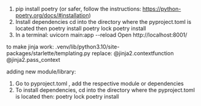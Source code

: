 1. pip install poetry (or safer, follow the instructions: https://python-poetry.org/docs/#installation)
2. Install dependencies cd into the directory where the pyproject.toml is located then poetry install
    poetry lock
    poetry install
3. In a terminal: uvicorn main:app --reload
Open http://localhost:8001/


to make jinja work:
.venv/lib/python3.10/site-packages/starlette/templating.py
replace:
    @jinja2.contextfunction
    @jinja2.pass_context

adding new module/library:
1. Go to pyproject.toml , add the respective module or dependencies
2. To install dependencies, cd into the directory where the pyproject.toml is located then:
   poetry lock
   poetry install